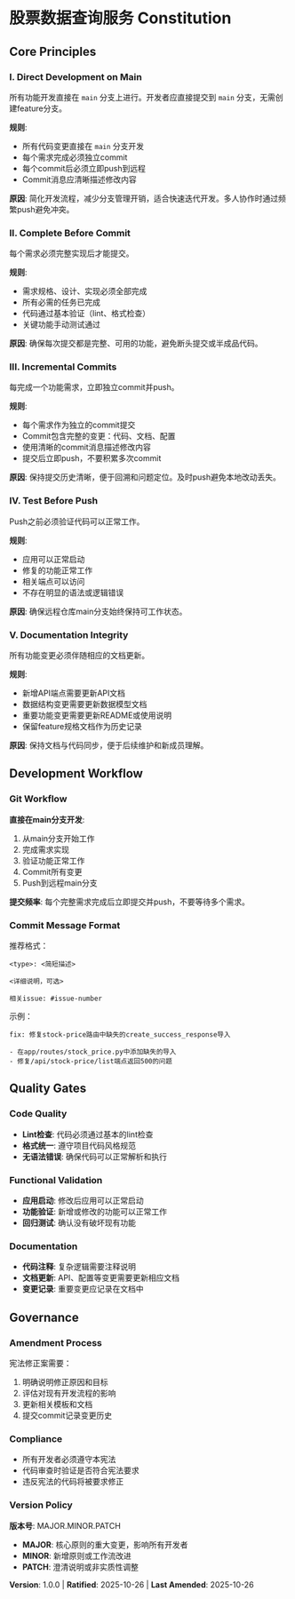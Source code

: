# 股票数据查询服务 Constitution

<!--
Sync Impact Report (v1.0.0):
  Version change: 0.0.0 → 1.0.0 (initial version)
  Modified principles: N/A (initial creation)
  Added sections: Core Development Principles, Development Workflow, Quality Gates
  Removed sections: N/A
  Templates requiring updates: 
    ✅ plan-template.md - updated check
    ✅ spec-template.md - aligned scope
    ✅ tasks-template.md - task types aligned
    ⚠ commands/*.md - needs review for git workflow references
  Follow-up TODOs: None
-->

## Core Principles

### I. Direct Development on Main

所有功能开发直接在 `main` 分支上进行。开发者应直接提交到 `main` 分支，无需创建feature分支。

**规则**:
- 所有代码变更直接在 `main` 分支开发
- 每个需求完成必须独立commit
- 每个commit后必须立即push到远程
- Commit消息应清晰描述修改内容

**原因**: 简化开发流程，减少分支管理开销，适合快速迭代开发。多人协作时通过频繁push避免冲突。

### II. Complete Before Commit

每个需求必须完整实现后才能提交。

**规则**:
- 需求规格、设计、实现必须全部完成
- 所有必需的任务已完成
- 代码通过基本验证（lint、格式检查）
- 关键功能手动测试通过

**原因**: 确保每次提交都是完整、可用的功能，避免断头提交或半成品代码。

### III. Incremental Commits

每完成一个功能需求，立即独立commit并push。

**规则**:
- 每个需求作为独立的commit提交
- Commit包含完整的变更：代码、文档、配置
- 使用清晰的commit消息描述修改内容
- 提交后立即push，不要积累多次commit

**原因**: 保持提交历史清晰，便于回溯和问题定位。及时push避免本地改动丢失。

### IV. Test Before Push

Push之前必须验证代码可以正常工作。

**规则**:
- 应用可以正常启动
- 修复的功能正常工作
- 相关端点可以访问
- 不存在明显的语法或逻辑错误

**原因**: 确保远程仓库main分支始终保持可工作状态。

### V. Documentation Integrity

所有功能变更必须伴随相应的文档更新。

**规则**:
- 新增API端点需要更新API文档
- 数据结构变更需要更新数据模型文档
- 重要功能变更需要更新README或使用说明
- 保留feature规格文档作为历史记录

**原因**: 保持文档与代码同步，便于后续维护和新成员理解。

## Development Workflow

### Git Workflow

**直接在main分支开发**:
1. 从main分支开始工作
2. 完成需求实现
3. 验证功能正常工作
4. Commit所有变更
5. Push到远程main分支

**提交频率**: 每个完整需求完成后立即提交并push，不要等待多个需求。

### Commit Message Format

推荐格式：
```
<type>: <简短描述>

<详细说明，可选>

相关issue: #issue-number
```

示例：
```
fix: 修复stock-price路由中缺失的create_success_response导入

- 在app/routes/stock_price.py中添加缺失的导入
- 修复/api/stock-price/list端点返回500的问题
```

## Quality Gates

### Code Quality

- **Lint检查**: 代码必须通过基本的lint检查
- **格式统一**: 遵守项目代码风格规范
- **无语法错误**: 确保代码可以正常解析和执行

### Functional Validation

- **应用启动**: 修改后应用可以正常启动
- **功能验证**: 新增或修改的功能可以正常工作
- **回归测试**: 确认没有破坏现有功能

### Documentation

- **代码注释**: 复杂逻辑需要注释说明
- **文档更新**: API、配置等变更需要更新相应文档
- **变更记录**: 重要变更应记录在文档中

## Governance

### Amendment Process

宪法修正案需要：
1. 明确说明修正原因和目标
2. 评估对现有开发流程的影响
3. 更新相关模板和文档
4. 提交commit记录变更历史

### Compliance

- 所有开发者必须遵守本宪法
- 代码审查时验证是否符合宪法要求
- 违反宪法的代码将被要求修正

### Version Policy

**版本号**: MAJOR.MINOR.PATCH

- **MAJOR**: 核心原则的重大变更，影响所有开发者
- **MINOR**: 新增原则或工作流改进
- **PATCH**: 澄清说明或非实质性调整

**Version**: 1.0.0 | **Ratified**: 2025-10-26 | **Last Amended**: 2025-10-26
